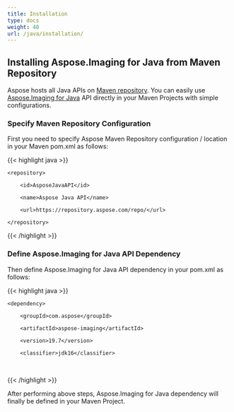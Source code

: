 ```yaml
---
title: Installation
type: docs
weight: 40
url: /java/installation/
---
```


## **Installing Aspose.Imaging for Java from Maven Repository**
Aspose hosts all Java APIs on [Maven repository](https://repository.aspose.com/repo/com/aspose/). You can easily use [Aspose.Imaging for Java](https://repository.aspose.com/repo/com/aspose/aspose-imaging/) API directly in your Maven Projects with simple configurations.
### **Specify Maven Repository Configuration**
First you need to specify Aspose Maven Repository configuration / location in your Maven pom.xml as follows:

{{< highlight java >}}

 <repositories>

    <repository>

        <id>AsposeJavaAPI</id>

        <name>Aspose Java API</name>

        <url>https://repository.aspose.com/repo/</url>

    </repository>

</repositories>

{{< /highlight >}}
### **Define Aspose.Imaging for Java API Dependency**
Then define Aspose.Imaging for Java API dependency in your pom.xml as follows:

{{< highlight java >}}

 <dependencies>

    <dependency>

        <groupId>com.aspose</groupId>

        <artifactId>aspose-imaging</artifactId>

        <version>19.7</version>

        <classifier>jdk16</classifier>

   </dependency>

</dependencies>

{{< /highlight >}}

After performing above steps, Aspose.Imaging for Java dependency will finally be defined in your Maven Project.


